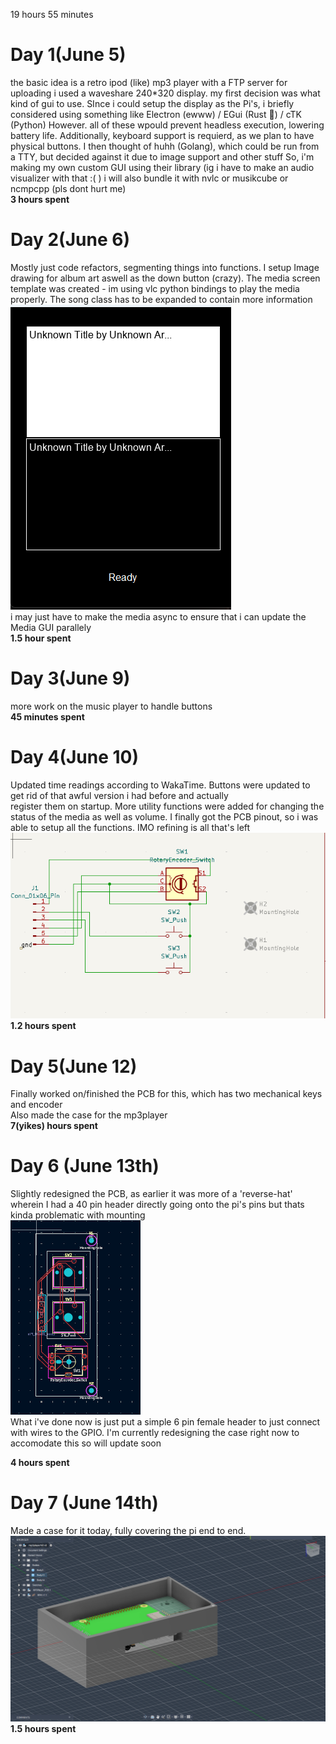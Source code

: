 19 hours 55 minutes

# Day 1(June 5)

the basic idea is a retro ipod (like) mp3 player with a FTP server for uploading
i used a waveshare 240\*320 display.
my first decision was what kind of gui to use. SInce i could setup the display as the Pi's, i briefly considered using something like Electron (ewww) / EGui (Rust :crab:) / cTK (Python)
However. all of these wpould prevent headless execution, lowering battery life. Additionally, keyboard support is requierd, as we plan to have physical buttons. I then thought of huhh (Golang), which could be run from a TTY, but decided against it due to image support and other stuff
So, i'm making my own custom GUI using their library (ig i have to make an audio visualizer with that :( )
i will also bundle it with nvlc or musikcube or ncmpcpp (pls dont hurt me)<br>
**3 hours spent**

# Day 2(June 6)

Mostly just code refactors, segmenting things into functions. I setup Image drawing for album art aswell as the down button (crazy).
The media screen template was created - im using vlc python bindings to play the media properly. The song class has to be expanded to contain more information <br>
![alt text](IMG1.png)<br>
i may just have to make the media async to ensure that i can update the Media GUI parallely
<br>
**1.5 hour spent**

# Day 3(June 9)

more work on the music player to handle buttons<br>
**45 minutes spent**

# Day 4(June 10)

Updated time readings according to WakaTime. Buttons were updated to get rid of that awful version i had before and actually <br>
register them on startup. More utility functions were added for changing the status of the media as well as volume. I finally got the PCB pinout, so i was able to setup all the functions. IMO refining is all that's left <br>
![alt text](IMG2.png)<br>
**1.2 hours spent**

# Day 5(June 12)

Finally worked on/finished the PCB for this, which has two mechanical keys and encoder<br>
Also made the case for the mp3player<br>
**7(yikes) hours spent**

# Day 6 (June 13th)

Slightly redesigned the PCB, as earlier it was more of a 'reverse-hat' wherein I had a 40 pin header directly going onto the pi's pins but thats kinda problematic with mounting<br>
![iMG](Assets/PCB.png)<br>
What i've done now is just put a simple 6 pin female header to just connect with wires to the GPIO. I'm currently redesigning the case right now to accomodate this so will update soon<br>

**4 hours spent**

# Day 7 (June 14th)

Made a case for it today, fully covering the pi end to end.<br>
![img](Assets/CASE.png)
**1.5 hours spent**
